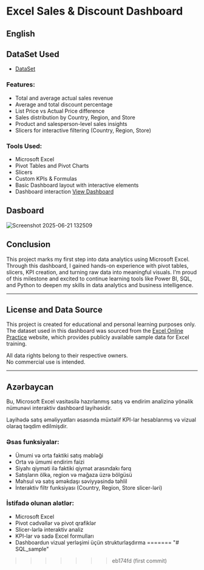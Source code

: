 
# Excel Sales & Discount Dashboard 

## English
## DataSet Used 
- <a href="https://github.com/zarifamammadova/my-excel-dashboard/blob/main/sample%20(Recovered).xlsx">DataSet</a>

###  Features:
- Total and average actual sales revenue  
- Average and total discount percentage  
- List Price vs Actual Price difference  
- Sales distribution by Country, Region, and Store  
- Product and salesperson-level sales insights  
- Slicers for interactive filtering (Country, Region, Store)

###  Tools Used:
- Microsoft Excel  
- Pivot Tables and Pivot Charts  
- Slicers  
- Custom KPIs & Formulas  
- Basic Dashboard layout with interactive elements
- Dashboard interaction <a href="https://github.com/zarifamammadova/my-excel-dashboard/blob/main/Screenshot%202025-06-21%20132509.png">View Dashboard</a>

## Dasboard 
![Screenshot 2025-06-21 132509](https://github.com/user-attachments/assets/3e5231ba-ab51-4c70-98f8-b0d8951e1bdf)


## Conclusion
This project marks my first step into data analytics using Microsoft Excel.
Through this dashboard, I gained hands-on experience with pivot tables, slicers, KPI creation, and turning raw data into meaningful visuals.
I’m proud of this milestone and excited to continue learning tools like Power BI, SQL, and Python to deepen my skills in data analytics and business intelligence.

--------------------------------------------------------
## License and Data Source

This project is created for educational and personal learning purposes only.  
The dataset used in this dashboard was sourced from the [Excel Online Practice](https://excel-practice-online.com/) website, which provides publicly available sample data for Excel training.

All data rights belong to their respective owners.  
No commercial use is intended.


--------------------------------------------------------
## Azərbaycan

Bu, Microsoft Excel vasitəsilə hazırlanmış satış və endirim analizinə yönəlik nümunəvi interaktiv dashboard layihəsidir.

Layihədə satış əməliyyatları əsasında müxtəlif KPI-lar hesablanmış və vizual olaraq təqdim edilmişdir.

### Əsas funksiyalar:
- Ümumi və orta faktiki satış məbləği  
- Orta və ümumi endirim faizi  
- Siyahı qiyməti ilə faktiki qiymət arasındakı fərq  
- Satışların ölkə, region və mağaza üzrə bölgüsü  
- Məhsul və satış əməkdaşı səviyyəsində təhlil  
- İnteraktiv filtr funksiyası (Country, Region, Store slicer-ləri)

### İstifadə olunan alətlər:
- Microsoft Excel  
- Pivot cədvəllər və pivot qrafiklər  
- Slicer-lərlə interaktiv analiz  
- KPI-lar və sadə Excel formulları  
- Dashboardun vizual yerləşimi üçün strukturlaşdırma
=======
"# SQL_sample" 
>>>>>>> eb174fd (first commit)
